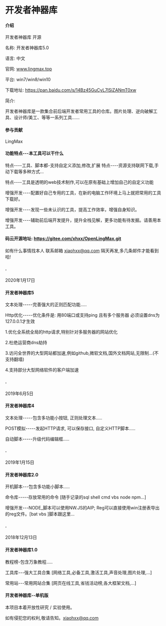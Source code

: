 # 开发者神器库

#### 介绍
开发者神器库 开源

名称: 开发者神器库5.0

语言: 中文

官网: www.lingmax.top

平台: win7/win8/win10

下载地址: https://pan.baidu.com/s/14Bz45GuCyL7lSiZANmT0xw

简介:

开发者神器库是一款集合前后端开发者常用工具的仓库。图片处理、逆向破解工具、设计师/美工、等等一系列工具......


#### 参与贡献

LingMax



#### 功能特点---本工具可以干什么
特点----工具、脚本都-支持自定义添加,修改,扩展
特点----资源支持联网下载,手动下载等多种方式...

特点----工具是透明的web技术制作,可以在原有基础上增加自己的自定义功能

增强开发----配置好自己专用的工具，在新的电脑工作环境上马上就把常用的工具下载好。

增强开发----发现一些未认识的工具，提高工作效率，增强自身知识。

增强开发----辅助前后端开发提升，提升全栈见解，更多功能有待发掘。请善用本工具。


#### 码云开源地址: https://gitee.com/xhxx/OpenLingMax.git

如有什么事情找本人 联系邮箱 xiaohxx@qq.com 隔天再发,多几条邮件才能看到哈!


#### .

2020年1月17日

#### 开发者神器库5

文本处理-----完善强大的正则匹配功能.....

Http优化-----优化条件是: 用80端口或支持ping 且有多个服务器 必须设置dns为127.0.0.1才生效

1.优化全系统全局的http请求,特别针对多服务器的网站优化 

2.杜绝运营商dns劫持 

3.访问全世界的大型网站都加速,例如github,微软文档,国外文档网站,无限制...(不支持翻墙) 

4.支持部分大型网络软件的客户端加速




#### .

2019年6月5日

#### 开发者神器库4

文本处理-----包含多功能小按钮, 正则处理文本.....

POST模拟-----发起HTTP请求, 可以保存接口, 自定义HTTP脚本.....

自动脚本-----升级代码编辑框.....




#### .

2019年1月15日

#### 开发者神器库2.0

开机脚本---包含多功能小脚本.....

命令库-----存放常用的命令 [随手记录的sql shell cmd vbs node npm...]

增强开发---NODE_脚本可以使用NW.JS的AIP; Reg可以直接使用win注册表导出的reg文件。[bat vbs ]脚本跟这里...




#### .

2018年12月13日

#### 开发者神器库1.0

教程榜-包含万象教程.....

工具库---强大工具合集 [网络工具,必备工具,激活工具,声音处理,图片处理,...]

常用站---常用网站合集 [网页在线工具,省钱活动榜,各大框架文档,...]






#### 开发者神器库--单机版

本项目本着开放性研究 / 实验使用。

如有侵犯您的权利,敬请告知。xiaohxx@qq.com
